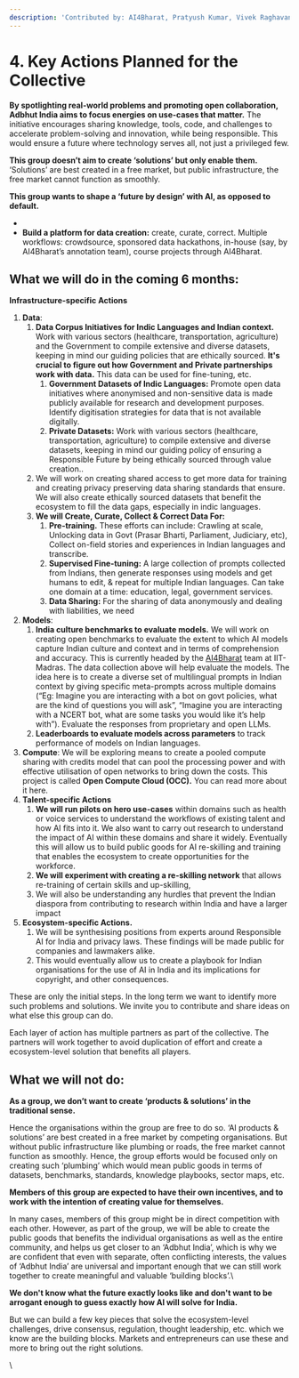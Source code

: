 ```yaml
---
description: 'Contributed by: AI4Bharat, Pratyush Kumar, Vivek Raghavan, People+AI Team'
---
```


# 4. Key Actions Planned for the Collective

**By spotlighting real-world problems and promoting open collaboration, Adbhut India aims to focus energies on use-cases that matter.** The initiative encourages sharing knowledge, tools, code, and challenges to accelerate problem-solving and innovation, while being responsible. This would ensure a future where technology serves all, not just a privileged few. &#x20;

**This group doesn’t aim to create ‘solutions’ but only enable them.** ‘Solutions’ are best created in a free market, but public infrastructure, the free market cannot function as smoothly.



**This group wants to shape a ‘future by design’ with AI, as opposed to default.**





*
* **Build a platform for data creation:** create, curate, correct. Multiple workflows: crowdsource, sponsored data hackathons, in-house (say, by AI4Bharat’s annotation team), course projects through AI4Bharat.&#x20;

## What we will do in the coming 6 months:

**Infrastructure-specific Actions**&#x20;

1. **Data**:
   1. **Data Corpus Initiatives for Indic Languages and Indian context.** Work with various sectors (healthcare, transportation, agriculture) and the Government to compile extensive and diverse datasets, keeping in mind our guiding policies that are ethically sourced. **It's crucial to figure out how Government and Private partnerships work with data.** This data can be used for fine-tuning, etc.  &#x20;
      1. **Government Datasets of Indic Languages:** Promote open data initiatives where anonymised and non-sensitive data is made publicly available for research and development purposes. Identify digitisation strategies for data that is not available digitally.
      2. **Private Datasets:**  Work with various sectors (healthcare, transportation, agriculture) to compile extensive and diverse datasets, keeping in mind our guiding policy of ensuring a Responsible Future by being ethically sourced through value creation..
   2. We will work on creating shared access to get more data for training and creating privacy preserving data sharing standards that ensure. We will also create ethically sourced datasets that benefit the ecosystem to fill the data gaps, especially in indic languages.&#x20;
   3. **We will Create, Curate, Collect & Correct Data For:**
      1. **Pre-training.** These efforts can include: Crawling at scale, Unlocking data in Govt (Prasar Bharti, Parliament, Judiciary, etc),  Collect on-field stories and experiences in Indian languages and transcribe.
      2. **Supervised Fine-tuning:** A large collection of prompts collected from Indians, then generate responses using models and get humans to edit, & repeat for multiple Indian languages. Can take one domain at a time: education, legal, government services.
      3. **Data Sharing:** For the sharing of data anonymously and dealing with liabilities, we need&#x20;
2. **Models**:&#x20;
   1. **India culture benchmarks to evaluate models.** We will work on creating open benchmarks to evaluate the extent to which AI models capture Indian culture and context and in terms of comprehension and accuracy. This is currently headed by the [AI4Bharat](https://ai4bharat.iitm.ac.in/) team at IIT-Madras. The data collection above will help evaluate the models. The idea here is to create a diverse set of multilingual prompts in Indian context by giving specific meta-prompts across multiple domains (“Eg: Imagine you are interacting with a bot on govt policies, what are the kind of questions you will ask”, “Imagine you are interacting with a NCERT bot, what are some tasks you would like it’s help with”). Evaluate the responses from proprietary and open LLMs.
   2. **Leaderboards to evaluate models across parameters** to track performance of models on Indian languages.
3. **Compute**: We will be exploring means to create a pooled compute sharing with credits model that can pool the processing power and with effective utilisation of open networks to bring down the costs. This project is called **Open Compute Cloud (OCC).** You can read more about it here.
4. **Talent-specific Actions**
   1. **We will run pilots on hero use-cases** within domains such as health or voice services to understand the workflows of existing talent and how AI fits into it. We also want to carry out research to understand the impact of AI within these domains and share it widely. Eventually this will allow us to build public goods for AI re-skilling and training that enables the ecosystem to create opportunities for the workforce.
   2. **We will experiment with creating a re-skilling network** that allows re-training of certain skills and up-skilling,
   3. We will also be understanding any hurdles that prevent the Indian diaspora from contributing to research within India and have a larger impact
5. **Ecosystem-specific Actions.**&#x20;
   1. We will be synthesising positions from experts around Responsible AI for India and privacy laws. These findings will be made public for companies and lawmakers alike.&#x20;
   2. This would eventually allow us to create a playbook for Indian organisations for the use of AI in India and its implications for copyright, and other consequences.



These are only the initial steps. In the long term we want to identify more such problems and solutions. We invite you to contribute and share ideas on what else this group can do.



Each layer of action has multiple partners as part of the collective. The partners will work together to avoid duplication of effort and create a ecosystem-level solution that benefits all players.



## What we will not do:

**As a group, we don’t want to create ‘products & solutions’ in the traditional sense.**

Hence the organisations within the group are free to do so. ‘AI products & solutions’ are best created in a free market by competing organisations. But without public infrastructure like plumbing or roads, the free market cannot function as smoothly. Hence, the group efforts would be focused only on creating such ‘plumbing’ which would mean public goods in terms of datasets, benchmarks, standards, knowledge playbooks, sector maps, etc.



**Members of this group are expected to have their own incentives, and to work with the intention of creating value for themselves.**&#x20;

In many cases, members of this group might be in direct competition with each other. However, as part of the group, we will be able to create the public goods that benefits the individual organisations as well as the entire community, and helps us get closer to an ‘Adbhut India’, which is why we are confident that even with separate, often conflicting interests, the values of ‘Adbhut India’ are universal and important enough that we can still work together to create meaningful and valuable ‘building blocks’.\


**We don't know what the future exactly looks like and don't want to be arrogant enough to guess exactly how AI will solve for India.**&#x20;

But we can build a few key pieces that solve the ecosystem-level challenges, drive consensus, regulation, thought leadership, etc. which we know are the building blocks. Markets and entrepreneurs can use these and more to bring out the right solutions.

\
